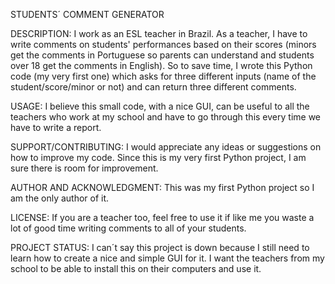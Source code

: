 STUDENTS´ COMMENT GENERATOR

DESCRIPTION:
I work as an ESL teacher in Brazil. As a teacher, I have to write comments on students' performances based on their scores (minors get the comments in Portuguese so parents can understand and students over 18 get the comments in English). So to save time, I wrote this Python code (my very first one) which asks for three different inputs (name of the student/score/minor or not) and can return three different comments.

USAGE:
I believe this small code, with a nice GUI, can be useful to all the teachers who work at my school and have to go through this every time we have to write a report. 

SUPPORT/CONTRIBUTING:
I would appreciate any ideas or suggestions on how to improve my code. Since this is my very first Python project, I am sure there is room for improvement. 

AUTHOR AND ACKNOWLEDGMENT:
This was my first Python project so I am the only author of it.

LICENSE:
If you are a teacher too, feel free to use it if like me you waste a lot of good time writing comments to all of your students. 

PROJECT STATUS:
I can´t say this project is down because I still need to learn how to create a nice and simple GUI for it. I want the teachers from my school to be able to install this on their computers and use it. 
